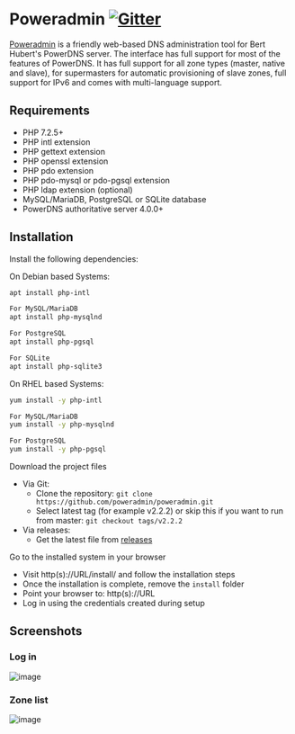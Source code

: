 # Poweradmin [![Gitter](https://badges.gitter.im/poweradmin/poweradmin.svg)](https://gitter.im/poweradmin/poweradmin?utm_source=badge&utm_medium=badge&utm_campaign=pr-badge)

[Poweradmin](https://www.poweradmin.org) is a friendly web-based DNS administration tool for Bert Hubert's PowerDNS server. The interface has full support for most of the features of PowerDNS. It has full support for all zone types (master,  native and  slave), for  supermasters for automatic provisioning of slave zones, full support for IPv6 and comes with multi-language support.

## Requirements
* PHP 7.2.5+
* PHP intl extension
* PHP gettext extension
* PHP openssl extension
* PHP pdo extension
* PHP pdo-mysql or pdo-pgsql extension
* PHP ldap extension (optional)
* MySQL/MariaDB, PostgreSQL or SQLite database
* PowerDNS authoritative server 4.0.0+

## Installation
Install the following dependencies:

On Debian based Systems:
```sh
apt install php-intl

For MySQL/MariaDB
apt install php-mysqlnd

For PostgreSQL
apt install php-pgsql

For SQLite
apt install php-sqlite3
```

On RHEL based Systems:
```sh
yum install -y php-intl

For MySQL/MariaDB
yum install -y php-mysqlnd

For PostgreSQL
yum install -y php-pgsql
```

Download the project files
* Via Git:
  * Clone the repository: ```git clone https://github.com/poweradmin/poweradmin.git```
  * Select latest tag (for example v2.2.2) or skip this if you want to run from master: ```git checkout tags/v2.2.2``` 
* Via releases:
  * Get the latest file from [releases](https://github.com/poweradmin/poweradmin/releases)

Go to the installed system in your browser
* Visit http(s)://URL/install/ and follow the installation steps
* Once the installation is complete, remove the `install` folder
* Point your browser to: http(s)://URL
* Log in using the credentials created during setup

## Screenshots
### Log in
![image](https://user-images.githubusercontent.com/30780133/175272317-1df9d943-c324-48da-a719-5c26de79ef03.png)
### Zone list
![image](https://user-images.githubusercontent.com/30780133/175272906-e1404629-c5e2-4d80-b3a6-7710456d3f33.png)
